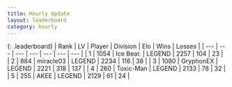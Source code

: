 ```yaml
---
title: Hourly Update
layout: leaderboard
category: hourly
---
```


{: .leaderboard}
| Rank | LV | Player | Division | Elo | Wins | Losses |
| --- | --- | --- | --- | --- | --- | --- |
| <span data-change="0">1</span> | 1054 | <span title="ID: 417840">Ice Bear.</span> | LEGEND | <span data-change="0">2257</span> | <span data-change="0">104</span> | <span data-change="0">23</span> |
| <span data-change="1">2</span> | 884 | <span title="ID: 416373">miracle03</span> | LEGEND | <span data-change="0">2234</span> | <span data-change="0">116</span> | <span data-change="0">38</span> |
| <span data-change="-1">3</span> | 1080 | <span title="ID: 315148">GryphonEX</span> | LEGEND | <span data-change="-25">2221</span> | <span data-change="3">318</span> | <span data-change="3">137</span> |
| <span data-change="1">4</span> | 260 | <span title="ID: 521263">Toxic-Man</span> | LEGEND | <span data-change="0">2133</span> | <span data-change="0">78</span> | <span data-change="0">32</span> |
| <span data-change="1">5</span> | 255 | <span title="ID: 455100">AKEE</span> | LEGEND | <span data-change="0">2129</span> | <span data-change="0">61</span> | <span data-change="0">24</span> |